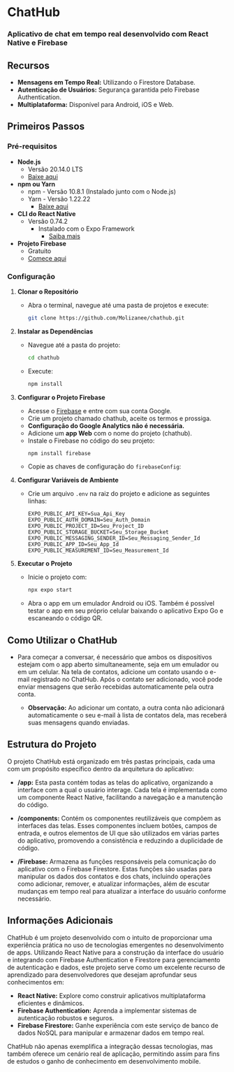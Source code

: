 # ChatHub

### Aplicativo de chat em tempo real desenvolvido com React Native e Firebase

## Recursos

- **Mensagens em Tempo Real:** Utilizando o Firestore Database.
- **Autenticação de Usuários:** Segurança garantida pelo Firebase Authentication.
- **Multiplataforma:** Disponível para Android, iOS e Web.

## Primeiros Passos

### Pré-requisitos

- **Node.js**
  - Versão 20.14.0 LTS
  - [Baixe aqui](https://nodejs.org/en)
- **npm ou Yarn**
  - npm - Versão 10.8.1 (Instalado junto com o Node.js)
  - Yarn - Versão 1.22.22
    - [Baixe aqui](https://classic.yarnpkg.com/en/)
- **CLI do React Native**
  - Versão 0.74.2
    - Instalado com o Expo Framework
      - [Saiba mais](https://expo.dev/)
- **Projeto Firebase**
  - Gratuito
  - [Comece aqui](https://firebase.google.com/?hl=pt-br)

### Configuração

1. **Clonar o Repositório**
   - Abra o terminal, navegue até uma pasta de projetos e execute:
     ```bash
     git clone https://github.com/Molizanee/chathub.git
     ```
2. **Instalar as Dependências**
   - Navegue até a pasta do projeto:
     ```bash
     cd chathub
     ```
   - Execute:
     ```bash
     npm install
     ```
3. **Configurar o Projeto Firebase**

   - Acesse o [Firebase](https://firebase.google.com/?hl=pt-br) e entre com sua conta Google.
   - Crie um projeto chamado chathub, aceite os termos e prossiga.
   - **Configuração do Google Analytics não é necessária.**
   - Adicione um **app Web** com o nome do projeto (chathub).
   - Instale o Firebase no código do seu projeto:
     ```bash
     npm install firebase
     ```
   - Copie as chaves de configuração do `firebaseConfig`:

4. **Configurar Variáveis de Ambiente**

   - Crie um arquivo `.env` na raiz do projeto e adicione as seguintes linhas:
     ```plaintext
     EXPO_PUBLIC_API_KEY=Sua_Api_Key
     EXPO_PUBLIC_AUTH_DOMAIN=Seu_Auth_Domain
     EXPO_PUBLIC_PROJECT_ID=Seu_Project_ID
     EXPO_PUBLIC_STORAGE_BUCKET=Seu_Storage_Bucket
     EXPO_PUBLIC_MESSAGING_SENDER_ID=Seu_Messaging_Sender_Id
     EXPO_PUBLIC_APP_ID=Seu_App_Id
     EXPO_PUBLIC_MEASUREMENT_ID=Seu_Measurement_Id
     ```

5. **Executar o Projeto**
   - Inicie o projeto com:
     ```bash
     npx expo start
     ```
   - Abra o app em um emulador Android ou iOS. Também é possível testar o app em seu próprio celular baixando o aplicativo Expo Go e escaneando o código QR.

## Como Utilizar o ChatHub

- Para começar a conversar, é necessário que ambos os dispositivos estejam com o app aberto simultaneamente, seja em um emulador ou em um celular. Na tela de contatos, adicione um contato usando o e-mail registrado no ChatHub. Após o contato ser adicionado, você pode enviar mensagens que serão recebidas automaticamente pela outra conta.

  - **Observação:** Ao adicionar um contato, a outra conta não adicionará automaticamente o seu e-mail à lista de contatos dela, mas receberá suas mensagens quando enviadas.

## Estrutura do Projeto

O projeto ChatHub está organizado em três pastas principais, cada uma com um propósito específico dentro da arquitetura do aplicativo:

- **/app:** Esta pasta contém todas as telas do aplicativo, organizando a interface com a qual o usuário interage. Cada tela é implementada como um componente React Native, facilitando a navegação e a manutenção do código.

- **/components:** Contém os componentes reutilizáveis que compõem as interfaces das telas. Esses componentes incluem botões, campos de entrada, e outros elementos de UI que são utilizados em várias partes do aplicativo, promovendo a consistência e reduzindo a duplicidade de código.

- **/Firebase:** Armazena as funções responsáveis pela comunicação do aplicativo com o Firebase Firestore. Estas funções são usadas para manipular os dados dos contatos e dos chats, incluindo operações como adicionar, remover, e atualizar informações, além de escutar mudanças em tempo real para atualizar a interface do usuário conforme necessário.

## Informações Adicionais

ChatHub é um projeto desenvolvido com o intuito de proporcionar uma experiência prática no uso de tecnologias emergentes no desenvolvimento de apps. Utilizando React Native para a construção da interface do usuário e integrando com Firebase Authentication e Firestore para gerenciamento de autenticação e dados, este projeto serve como um excelente recurso de aprendizado para desenvolvedores que desejam aprofundar seus conhecimentos em:

- **React Native:** Explore como construir aplicativos multiplataforma eficientes e dinâmicos.
- **Firebase Authentication:** Aprenda a implementar sistemas de autenticação robustos e seguros.
- **Firebase Firestore:** Ganhe experiência com este serviço de banco de dados NoSQL para manipular e armazenar dados em tempo real.

ChatHub não apenas exemplifica a integração dessas tecnologias, mas também oferece um cenário real de aplicação, permitindo assim para fins de estudos o ganho de conhecimento em desenvolvimento mobile.
